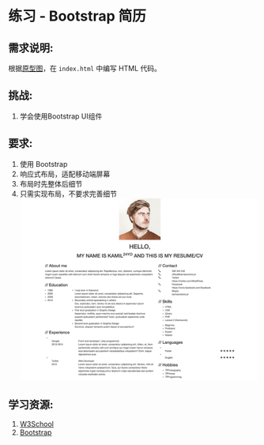 #  练习 - Bootstrap 简历
## 需求说明:

根据[原型图](http://wrapbootstrap.com/preview/WB0265951)，在 `index.html` 中编写 HTML 代码。

## 挑战:

1. 学会使用Bootstrap UI组件

## 要求:

1. 使用 Bootstrap
2. 响应式布局，适配移动端屏幕
3. 布局时先整体后细节
4. 只需实现布局，不要求完善细节
  ![](./mock.png)


## 学习资源:

1. [W3School](http://www.w3school.com.cn/)
2. [Bootstrap](http://www.bootcss.com/)
